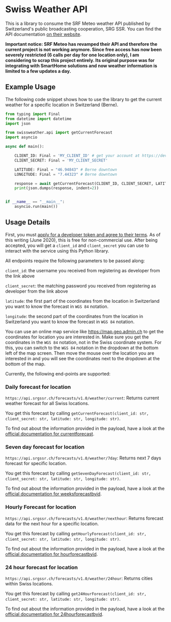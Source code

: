 # Swiss Weather API

This is a library to consume the SRF Meteo weather API published by Switzerland's public broadcasting cooperation, SRG SSR. You can find the API documentation [on their website](https://developer.srgssr.ch/apis/srgssr-weather).

**Important notice: SRF Meteo has revamped their API and therefore the current project is not working anymore. Since free access has now been severely restricted (6 calls per day for one location only), I am considering to scrap this project entirely. Its original purpose was for integrating with SmartHome solutions and now weather information is limited to a few updates a day.**

## Example Usage

The following code snippet shows how to use the library to get the current weather for a specific location in Switzerland (Berne).

```python
from typing import Final
from datetime import datetime
import json

from swissweather.api import getCurrentForecast
import asyncio

async def main():

    CLIENT_ID: Final = 'MY_CLIENT_ID' # get your account at https://developer.srgssr.ch/apis/srgssr-weather
    CLIENT_SECRET: Final = 'MY_CLIENT_SECRET'

    LATITUDE: Final = "46.94843" # Berne downtown
    LONGITUDE: Final = "7.44323" # Berne downtown

    response = await getCurrentForecast(CLIENT_ID, CLIENT_SECRET, LATITUDE, LONGITUDE)
    print(json.dumps(response, indent=2))


if __name__ == "__main__":
    asyncio.run(main())
```

## Usage Details

First, you must [apply for a developer token and agree to their terms](https://developer.srgssr.ch/apis/srgssr-weather). As of this writing (June 2020), this is free for non-commercial use. After being accepted, you will get a `client_id` and `client_secret` you can use to interact with the service using this Python library.

All endpoints require the following parameters to be passed along:

`client_id`: the username you received from registering as developer from the link above

`client_secret`: the matching password you received from registering as developer from the link above

`latitude`: the first part of the coordinates from the location in Switzerland you want to know the forecast in `WGS 84` notation.

`longitude`: the second part of the coordinates from the location in Switzerland you want to know the forecast in `WGS 84` notation.

You can use an online map service like https://map.geo.admin.ch to get the coordinates for location you are interested in. Make sure you get the coordinates in the `WGS 84` notation, not in the Swiss coordinate system. For this, you can switch to the `WGS 84` notation in the dropdown at the bottom left of the map screen. Then move the mouse over the location you are interested in and you will see the coordinates next to the dropdown at the bottom of the map.

Currently, the following end-points are supported:


### Daily forecast for location

`https://api.srgssr.ch/forecasts/v1.0/weather/current`: Returns current weather forecast for all Swiss locations.

You get this forecast by calling `getCurrentForecast(client_id: str, client_secret: str, latitude: str, longitude: str)`.

To find out about the information provided in the payload, have a look at the [official documentation for currentforecast](https://developer.srgssr.ch/apis/srgssr-weather/docs/currentforecast).

### Seven day forecast for location

`https://api.srgssr.ch/forecasts/v1.0/weather/7day`: Returns next 7 days forecast for specific location.

You get this forecast by calling `getSevenDayForecast(client_id: str, client_secret: str, latitude: str, longitude: str)`.

To find out about the information provided in the payload, have a look at the [official documentation for weeksforecastbyid](https://developer.srgssr.ch/apis/srgssr-weather/docs/weeksforecastbyid).


### Hourly Forecast for location

`https://api.srgssr.ch/forecasts/v1.0/weather/nexthour`: Returns forecast data for the next hour for a specific location.

You get this forecast by calling `getHourlyForecast(client_id: str, client_secret: str, latitude: str, longitude: str)`.

To find out about the information provided in the payload, have a look at the [official documentation for hourforecastbyid](https://developer.srgssr.ch/apis/srgssr-weather/docs/hourforecastbyid).


### 24 hour forecast for location 

`https://api.srgssr.ch/forecasts/v1.0/weather/24hour`: Returns cities within Swiss locations.

You get this forecast by calling `get24HourForecast(client_id: str, client_secret: str, latitude: str, longitude: str)`.

To find out about the information provided in the payload, have a look at the [official documentation for 24hourforecastbyid](https://developer.srgssr.ch/apis/srgssr-weather/docs/24hourforecastbyid).